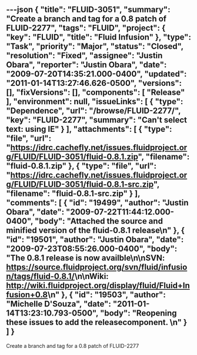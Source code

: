 ---json
{
  "title": "FLUID-3051",
  "summary": "Create a branch and tag for a 0.8 patch of FLUID-2277",
  "tags": "FLUID",
  "project": {
    "key": "FLUID",
    "title": "Fluid Infusion"
  },
  "type": "Task",
  "priority": "Major",
  "status": "Closed",
  "resolution": "Fixed",
  "assignee": "Justin Obara",
  "reporter": "Justin Obara",
  "date": "2009-07-20T14:35:21.000-0400",
  "updated": "2011-01-14T13:27:46.626-0500",
  "versions": [],
  "fixVersions": [],
  "components": [
    "Release"
  ],
  "environment": null,
  "issueLinks": [
    {
      "type": "Dependence",
      "url": "/browse/FLUID-2277/",
      "key": "FLUID-2277",
      "summary": "Can't select text: using IE"
    }
  ],
  "attachments": [
    {
      "type": "file",
      "url": "https://idrc.cachefly.net/issues.fluidproject.org/FLUID/FLUID-3051/fluid-0.8.1.zip",
      "filename": "fluid-0.8.1.zip"
    },
    {
      "type": "file",
      "url": "https://idrc.cachefly.net/issues.fluidproject.org/FLUID/FLUID-3051/fluid-0.8.1-src.zip",
      "filename": "fluid-0.8.1-src.zip"
    }
  ],
  "comments": [
    {
      "id": "19499",
      "author": "Justin Obara",
      "date": "2009-07-22T11:44:12.000-0400",
      "body": "Attached the source and minified version of the fluid-0.8.1 release\n"
    },
    {
      "id": "19501",
      "author": "Justin Obara",
      "date": "2009-07-23T08:55:26.000-0400",
      "body": "The 0.8.1 release is now availble\n\nSVN: <https://source.fluidproject.org/svn/fluid/infusion/tags/fluid-0.8.1/>\n\nWiki: <http://wiki.fluidproject.org/display/fluid/Fluid+Infusion+0.8>\n"
    },
    {
      "id": "19503",
      "author": "Michelle D'Souza",
      "date": "2011-01-14T13:23:10.793-0500",
      "body": "Reopening these issues to add the releasecomponent.&#x20;\n"
    }
  ]
}
---
Create a branch and tag for a 0.8 patch of FLUID-2277

        